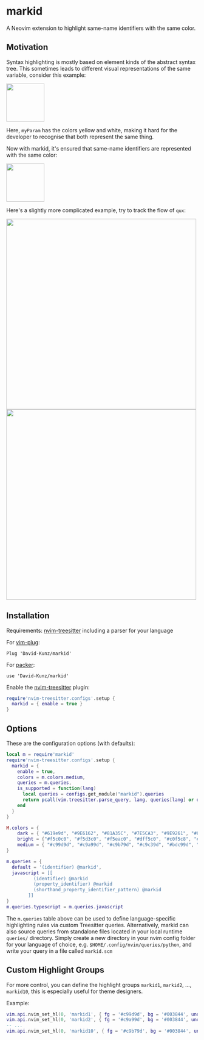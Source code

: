 # markid

A Neovim extension to highlight same-name identifiers with the same color.

## Motivation

Syntax highlighting is mostly based on element kinds of the abstract syntax tree.
This sometimes leads to different visual representations of the same variable, consider this example:

<img src="https://user-images.githubusercontent.com/1009936/189521828-cca98d82-1959-4c7f-8d54-8f9bd9ceaa65.png" height="100">

Here, `myParam` has the colors yellow and white, making it hard for the developer to recognise that both represent the same thing.

Now with markid, it's ensured that same-name identifiers are represented with the same color:

<img src="https://user-images.githubusercontent.com/1009936/189521962-680a28f2-2351-4c8c-96b1-12cc67ff59f4.png" height="100">

Here's a slightly more complicated example, try to track the flow of `qux`:

<img src="https://user-images.githubusercontent.com/1009936/189522794-cae13379-6b99-4976-b429-5e5414549945.png" height="500">

<img src="https://user-images.githubusercontent.com/1009936/189522795-12beae5d-dea5-463a-ad00-860282a3d040.png" height="500">


## Installation

Requirements: [nvim-treesitter](https://github.com/nvim-treesitter/nvim-treesitter) including a parser for your language

For [vim-plug](https://github.com/junegunn/vim-plug):
```
Plug 'David-Kunz/markid'
```
For [packer](https://github.com/wbthomason/packer.nvim):
```
use 'David-Kunz/markid'
```

Enable the [nvim-treesitter](https://github.com/nvim-treesitter/nvim-treesitter) plugin:

```lua
require'nvim-treesitter.configs'.setup {
  markid = { enable = true }
}
```

## Options

These are the configuration options (with defaults):

```lua
local m = require'markid'
require'nvim-treesitter.configs'.setup {
  markid = {
    enable = true,
    colors = m.colors.medium,
    queries = m.queries,
    is_supported = function(lang)
      local queries = configs.get_module("markid").queries
      return pcall(vim.treesitter.parse_query, lang, queries[lang] or queries['default'])
    end
  }
}

M.colors = {
    dark = { "#619e9d", "#9E6162", "#81A35C", "#7E5CA3", "#9E9261", "#616D9E", "#97687B", "#689784", "#999C63", "#66639C" },
    bright = {"#f5c0c0", "#f5d3c0", "#f5eac0", "#dff5c0", "#c0f5c8", "#c0f5f1", "#c0dbf5", "#ccc0f5", "#f2c0f5", "#98fc03" },
    medium = { "#c99d9d", "#c9a99d", "#c9b79d", "#c9c39d", "#bdc99d", "#a9c99d", "#9dc9b6", "#9dc2c9", "#9da9c9", "#b29dc9" }
}

m.queries = {
  default = '(identifier) @markid',
  javascript = [[
          (identifier) @markid
          (property_identifier) @markid
          (shorthand_property_identifier_pattern) @markid
        ]]
}
m.queries.typescript = m.queries.javascript
```

The `m.queries` table above can be used to define language-specific highlighting rules via custom Treesitter queries. Alternatively, markid can also source queries from standalone files located in your local runtime `queries/` directory. Simply create a new directory in your nvim config folder for your language of choice, e.g. `$HOME/.config/nvim/queries/python`, and write your query in a file called `markid.scm`

## Custom Highlight Groups

For more control, you can define the highlight groups `markid1`, `markid2`, ..., `markid10`, this is especially useful for theme designers.

Example:
```lua
vim.api.nvim_set_hl(0, 'markid1', { fg = '#c99d9d', bg = '#003844', underline = true })
vim.api.nvim_set_hl(0, 'markid2', { fg = '#c9a99d', bg = '#003844', underline = true })
-- ...
vim.api.nvim_set_hl(0, 'markid10', { fg = '#c9b79d', bg = '#003844', underline = true })
```
